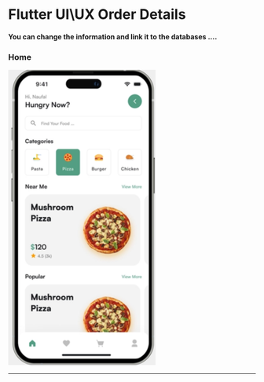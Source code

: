  <h1> Flutter UI\UX Order Details</h1>  
 
 
<h4> You can change the information and link it to the databases ....</h4>


<h3>Home</h3> 





<img src="https://github.com/abenkoula71/Day2_Home_Food_Flutter/blob/main/Screenshot%202023-03-23%20232015.png" width="300" /> 





<hr>





